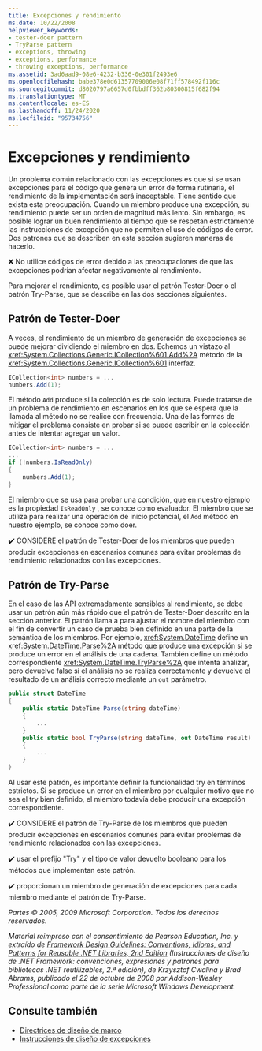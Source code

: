 ```yaml
---
title: Excepciones y rendimiento
ms.date: 10/22/2008
helpviewer_keywords:
- tester-doer pattern
- TryParse pattern
- exceptions, throwing
- exceptions, performance
- throwing exceptions, performance
ms.assetid: 3ad6aad9-08e6-4232-b336-0e301f2493e6
ms.openlocfilehash: babe378e0d61357709006e08f71ff578492f116c
ms.sourcegitcommit: d8020797a6657d0fbbdff362b80300815f682f94
ms.translationtype: MT
ms.contentlocale: es-ES
ms.lasthandoff: 11/24/2020
ms.locfileid: "95734756"
---
```

# <a name="exceptions-and-performance"></a>Excepciones y rendimiento

Un problema común relacionado con las excepciones es que si se usan excepciones para el código que genera un error de forma rutinaria, el rendimiento de la implementación será inaceptable. Tiene sentido que exista esta preocupación. Cuando un miembro produce una excepción, su rendimiento puede ser un orden de magnitud más lento. Sin embargo, es posible lograr un buen rendimiento al tiempo que se respetan estrictamente las instrucciones de excepción que no permiten el uso de códigos de error. Dos patrones que se describen en esta sección sugieren maneras de hacerlo.

 ❌ No utilice códigos de error debido a las preocupaciones de que las excepciones podrían afectar negativamente al rendimiento.

 Para mejorar el rendimiento, es posible usar el patrón Tester-Doer o el patrón Try-Parse, que se describe en las dos secciones siguientes.

## <a name="tester-doer-pattern"></a>Patrón de Tester-Doer

 A veces, el rendimiento de un miembro de generación de excepciones se puede mejorar dividiendo el miembro en dos. Echemos un vistazo al <xref:System.Collections.Generic.ICollection%601.Add%2A> método de la <xref:System.Collections.Generic.ICollection%601> interfaz.

```csharp
ICollection<int> numbers = ...
numbers.Add(1);
```

 El método `Add` produce si la colección es de solo lectura. Puede tratarse de un problema de rendimiento en escenarios en los que se espera que la llamada al método no se realice con frecuencia. Una de las formas de mitigar el problema consiste en probar si se puede escribir en la colección antes de intentar agregar un valor.

```csharp
ICollection<int> numbers = ...
...
if (!numbers.IsReadOnly)
{
    numbers.Add(1);
}
```

 El miembro que se usa para probar una condición, que en nuestro ejemplo es la propiedad `IsReadOnly` , se conoce como evaluador. El miembro que se utiliza para realizar una operación de inicio potencial, el `Add` método en nuestro ejemplo, se conoce como doer.

 ✔️ CONSIDERE el patrón de Tester-Doer de los miembros que pueden producir excepciones en escenarios comunes para evitar problemas de rendimiento relacionados con las excepciones.

## <a name="try-parse-pattern"></a>Patrón de Try-Parse

 En el caso de las API extremadamente sensibles al rendimiento, se debe usar un patrón aún más rápido que el patrón de Tester-Doer descrito en la sección anterior. El patrón llama a para ajustar el nombre del miembro con el fin de convertir un caso de prueba bien definido en una parte de la semántica de los miembros. Por ejemplo, <xref:System.DateTime> define un <xref:System.DateTime.Parse%2A> método que produce una excepción si se produce un error en el análisis de una cadena. También define un método correspondiente <xref:System.DateTime.TryParse%2A> que intenta analizar, pero devuelve false si el análisis no se realiza correctamente y devuelve el resultado de un análisis correcto mediante un `out` parámetro.

```csharp
public struct DateTime
{
    public static DateTime Parse(string dateTime)
    {
        ...
    }
    public static bool TryParse(string dateTime, out DateTime result)
    {
        ...
    }
}
```

 Al usar este patrón, es importante definir la funcionalidad try en términos estrictos. Si se produce un error en el miembro por cualquier motivo que no sea el try bien definido, el miembro todavía debe producir una excepción correspondiente.

 ✔️ CONSIDERE el patrón de Try-Parse de los miembros que pueden producir excepciones en escenarios comunes para evitar problemas de rendimiento relacionados con las excepciones.

 ✔️ usar el prefijo "Try" y el tipo de valor devuelto booleano para los métodos que implementan este patrón.

 ✔️ proporcionan un miembro de generación de excepciones para cada miembro mediante el patrón de Try-Parse.

 *Partes © 2005, 2009 Microsoft Corporation. Todos los derechos reservados.*

 *Material reimpreso con el consentimiento de Pearson Education, Inc. y extraído de [Framework Design Guidelines: Conventions, Idioms, and Patterns for Reusable .NET Libraries, 2nd Edition](https://www.informit.com/store/framework-design-guidelines-conventions-idioms-and-9780321545619) (Instrucciones de diseño de .NET Framework: convenciones, expresiones y patrones para bibliotecas .NET reutilizables, 2.ª edición), de Krzysztof Cwalina y Brad Abrams, publicado el 22 de octubre de 2008 por Addison-Wesley Professional como parte de la serie Microsoft Windows Development.*

## <a name="see-also"></a>Consulte también

- [Directrices de diseño de marco](index.md)
- [Instrucciones de diseño de excepciones](exceptions.md)
